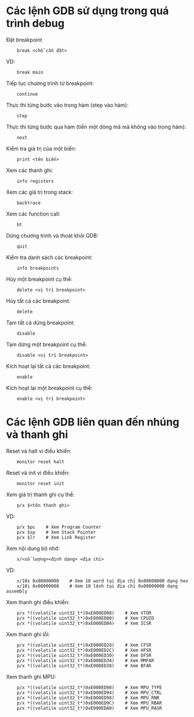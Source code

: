 # Các lệnh GDB sử dụng trong quá trình debug

Đặt breakpoint
```terminal 
    break <chỗ cần đặt>
```
VD: 
```terminal
    break main
```

Tiếp tục chương trình từ breakpoint:
```terminal
    continue
```

Thực thi từng bước vào trong hàm (step vào hàm):
```terminal
    step
```

Thực thi từng bước qua hàm (tiến một dòng mã mà không vào trong hàm):
```terminal
    next
```

Kiểm tra giá trị của một biến:
```terminal
    print <tên biến>
```

Xem các thanh ghi:
```terminal
    info registers
```

Xem các giá trị trong stack:
```terminal
    backtrace
```

Xem các function call:
```terminal
    bt
```

Dừng chương trình và thoát khỏi GDB:
```terminal
    quit
```

Kiểm tra danh sách các breakpoint:
```terminal
    info breakpoints
```

Hủy một breakpoint cụ thể:
```terminal
    delete <vị trí breakpoint>
```

Hủy tất cả các breakpoint:
```terminal
    delete
```

Tạm tất cả dừng breakpoint:
```terminal
    disable
```

Tạm dừng một breakpoint cụ thể:
```terminal
    disable <vị trí breakpoint>
```

Kích hoạt lại tất cả các breakpoint:
```terminal
    enable
```

Kích hoạt lại một breakpoint cụ thể:
```terminal
    enable <vị trí breakpoint>
```

# Các lệnh GDB liên quan đến nhúng và thanh ghi

Reset và halt vi điều khiển:
```terminal
    monitor reset halt
```

Reset và init vi điều khiển:
```terminal
    monitor reset init
```

Xem giá trị thanh ghi cụ thể:
```terminal
    p/x $<tên thanh ghi>
```
VD:
```terminal
    p/x $pc    # Xem Program Counter
    p/x $sp    # Xem Stack Pointer
    p/x $lr    # Xem Link Register
```

Xem nội dung bộ nhớ:
```terminal
    x/<số lượng><định dạng> <địa chỉ>
```
VD:
```terminal
    x/10x 0x08000000    # Xem 10 word tại địa chỉ 0x08000000 dạng hex
    x/10i 0x08000000    # Xem 10 lệnh tại địa chỉ 0x08000000 dạng assembly
```

Xem thanh ghi điều khiển:
```terminal
    p/x *((volatile uint32_t*)0xE000ED08)    # Xem VTOR
    p/x *((volatile uint32_t*)0xE000ED00)    # Xem CPUID
    p/x *((volatile uint32_t*)0xE000ED04)    # Xem ICSR
```

Xem thanh ghi lỗi:
```terminal
    p/x *((volatile uint32_t*)0xE000ED28)    # Xem CFSR
    p/x *((volatile uint32_t*)0xE000ED2C)    # Xem HFSR
    p/x *((volatile uint32_t*)0xE000ED30)    # Xem DFSR
    p/x *((volatile uint32_t*)0xE000ED34)    # Xem MMFAR
    p/x *((volatile uint32_t*)0xE000ED38)    # Xem BFAR
```

Xem thanh ghi MPU:
```terminal
    p/x *((volatile uint32_t*)0xE000ED90)    # Xem MPU_TYPE
    p/x *((volatile uint32_t*)0xE000ED94)    # Xem MPU_CTRL
    p/x *((volatile uint32_t*)0xE000ED98)    # Xem MPU_RNR
    p/x *((volatile uint32_t*)0xE000ED9C)    # Xem MPU_RBAR
    p/x *((volatile uint32_t*)0xE000EDA0)    # Xem MPU_RASR
```